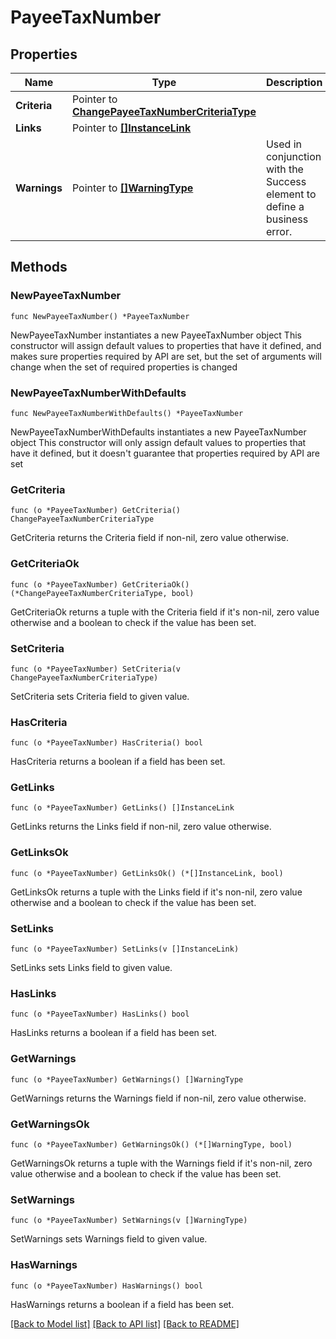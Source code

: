 # PayeeTaxNumber

## Properties

Name | Type | Description | Notes
------------ | ------------- | ------------- | -------------
**Criteria** | Pointer to [**ChangePayeeTaxNumberCriteriaType**](ChangePayeeTaxNumberCriteriaType.md) |  | [optional] 
**Links** | Pointer to [**[]InstanceLink**](InstanceLink.md) |  | [optional] 
**Warnings** | Pointer to [**[]WarningType**](WarningType.md) | Used in conjunction with the Success element to define a business error. | [optional] 

## Methods

### NewPayeeTaxNumber

`func NewPayeeTaxNumber() *PayeeTaxNumber`

NewPayeeTaxNumber instantiates a new PayeeTaxNumber object
This constructor will assign default values to properties that have it defined,
and makes sure properties required by API are set, but the set of arguments
will change when the set of required properties is changed

### NewPayeeTaxNumberWithDefaults

`func NewPayeeTaxNumberWithDefaults() *PayeeTaxNumber`

NewPayeeTaxNumberWithDefaults instantiates a new PayeeTaxNumber object
This constructor will only assign default values to properties that have it defined,
but it doesn't guarantee that properties required by API are set

### GetCriteria

`func (o *PayeeTaxNumber) GetCriteria() ChangePayeeTaxNumberCriteriaType`

GetCriteria returns the Criteria field if non-nil, zero value otherwise.

### GetCriteriaOk

`func (o *PayeeTaxNumber) GetCriteriaOk() (*ChangePayeeTaxNumberCriteriaType, bool)`

GetCriteriaOk returns a tuple with the Criteria field if it's non-nil, zero value otherwise
and a boolean to check if the value has been set.

### SetCriteria

`func (o *PayeeTaxNumber) SetCriteria(v ChangePayeeTaxNumberCriteriaType)`

SetCriteria sets Criteria field to given value.

### HasCriteria

`func (o *PayeeTaxNumber) HasCriteria() bool`

HasCriteria returns a boolean if a field has been set.

### GetLinks

`func (o *PayeeTaxNumber) GetLinks() []InstanceLink`

GetLinks returns the Links field if non-nil, zero value otherwise.

### GetLinksOk

`func (o *PayeeTaxNumber) GetLinksOk() (*[]InstanceLink, bool)`

GetLinksOk returns a tuple with the Links field if it's non-nil, zero value otherwise
and a boolean to check if the value has been set.

### SetLinks

`func (o *PayeeTaxNumber) SetLinks(v []InstanceLink)`

SetLinks sets Links field to given value.

### HasLinks

`func (o *PayeeTaxNumber) HasLinks() bool`

HasLinks returns a boolean if a field has been set.

### GetWarnings

`func (o *PayeeTaxNumber) GetWarnings() []WarningType`

GetWarnings returns the Warnings field if non-nil, zero value otherwise.

### GetWarningsOk

`func (o *PayeeTaxNumber) GetWarningsOk() (*[]WarningType, bool)`

GetWarningsOk returns a tuple with the Warnings field if it's non-nil, zero value otherwise
and a boolean to check if the value has been set.

### SetWarnings

`func (o *PayeeTaxNumber) SetWarnings(v []WarningType)`

SetWarnings sets Warnings field to given value.

### HasWarnings

`func (o *PayeeTaxNumber) HasWarnings() bool`

HasWarnings returns a boolean if a field has been set.


[[Back to Model list]](../README.md#documentation-for-models) [[Back to API list]](../README.md#documentation-for-api-endpoints) [[Back to README]](../README.md)


